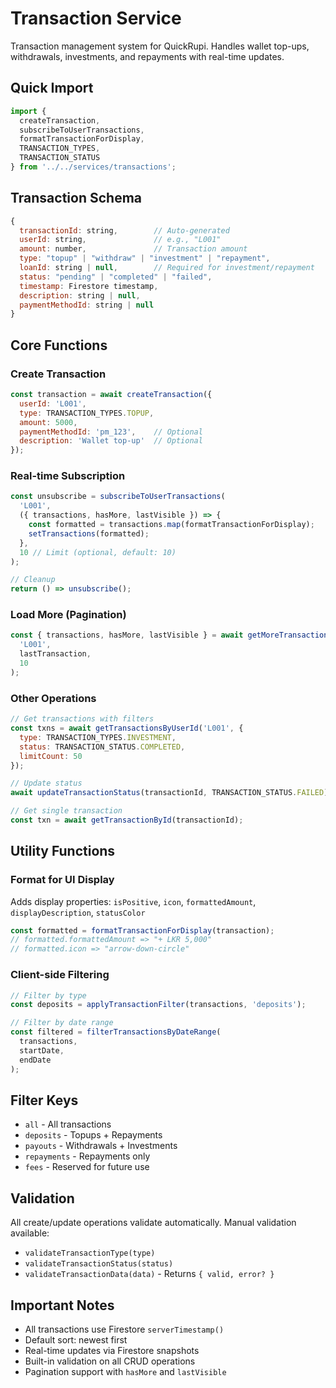 # Transaction Service

Transaction management system for QuickRupi. Handles wallet top-ups, withdrawals, investments, and repayments with real-time updates.

## Quick Import

```javascript
import { 
  createTransaction,
  subscribeToUserTransactions,
  formatTransactionForDisplay,
  TRANSACTION_TYPES,
  TRANSACTION_STATUS
} from '../../services/transactions';
```

## Transaction Schema

```javascript
{
  transactionId: string,        // Auto-generated
  userId: string,               // e.g., "L001"
  amount: number,               // Transaction amount
  type: "topup" | "withdraw" | "investment" | "repayment",
  loanId: string | null,        // Required for investment/repayment
  status: "pending" | "completed" | "failed",
  timestamp: Firestore timestamp,
  description: string | null,
  paymentMethodId: string | null
}
```

## Core Functions

### Create Transaction
```javascript
const transaction = await createTransaction({
  userId: 'L001',
  type: TRANSACTION_TYPES.TOPUP,
  amount: 5000,
  paymentMethodId: 'pm_123',    // Optional
  description: 'Wallet top-up'  // Optional
});
```

### Real-time Subscription
```javascript
const unsubscribe = subscribeToUserTransactions(
  'L001',
  ({ transactions, hasMore, lastVisible }) => {
    const formatted = transactions.map(formatTransactionForDisplay);
    setTransactions(formatted);
  },
  10 // Limit (optional, default: 10)
);

// Cleanup
return () => unsubscribe();
```

### Load More (Pagination)
```javascript
const { transactions, hasMore, lastVisible } = await getMoreTransactions(
  'L001',
  lastTransaction,
  10
);
```

### Other Operations
```javascript
// Get transactions with filters
const txns = await getTransactionsByUserId('L001', {
  type: TRANSACTION_TYPES.INVESTMENT,
  status: TRANSACTION_STATUS.COMPLETED,
  limitCount: 50
});

// Update status
await updateTransactionStatus(transactionId, TRANSACTION_STATUS.FAILED);

// Get single transaction
const txn = await getTransactionById(transactionId);
```

## Utility Functions

### Format for UI Display
Adds display properties: `isPositive`, `icon`, `formattedAmount`, `displayDescription`, `statusColor`

```javascript
const formatted = formatTransactionForDisplay(transaction);
// formatted.formattedAmount => "+ LKR 5,000"
// formatted.icon => "arrow-down-circle"
```

### Client-side Filtering
```javascript
// Filter by type
const deposits = applyTransactionFilter(transactions, 'deposits');

// Filter by date range
const filtered = filterTransactionsByDateRange(
  transactions,
  startDate,
  endDate
);
```

## Filter Keys
- `all` - All transactions
- `deposits` - Topups + Repayments
- `payouts` - Withdrawals + Investments
- `repayments` - Repayments only
- `fees` - Reserved for future use

## Validation

All create/update operations validate automatically. Manual validation available:
- `validateTransactionType(type)` 
- `validateTransactionStatus(status)`
- `validateTransactionData(data)` - Returns `{ valid, error? }`

## Important Notes

- All transactions use Firestore `serverTimestamp()`
- Default sort: newest first
- Real-time updates via Firestore snapshots
- Built-in validation on all CRUD operations
- Pagination support with `hasMore` and `lastVisible`
